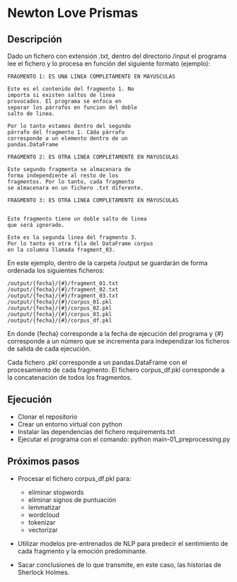 # Newton Love Prismas

## Descripción

Dado un fichero con extensión .txt, dentro del directorio /input el programa lee el fichero y lo procesa en función del siguiente formato (ejemplo):

```
FRAGMENTO 1: ES UNA LINEA COMPLETAMENTE EN MAYUSCULAS

Este es el contenido del fragmento 1. No
importa si existen saltos de linea
provocados. El programa se enfoca en
separar los párrafos en funcion del doble
salto de linea.

Por lo tanto estamos dentro del segundo
párrafo del fragmento 1. Cáda párrafo
corresponde a un elemento dentro de un
pandas.DataFrame

FRAGMENTO 2: ES OTRA LINEA COMPLETAMENTE EN MAYUSCULAS

Este segundo fragmenta se almacenara de
forma independiente al resto de los
fragmentos. Por lo tanto, cada fragmento
se almacenara en un fichero .txt diferente.

FRAGMENTO 3: ES OTRA LINEA COMPLETAMENTE EN MAYUSCULAS


Este fragmento tiene un doble salto de linea
que será ignorado.

Este es la segunda linea del fragmento 3.
Por lo tanto es otra fila del DataFrame corpus
en la columna llamada fragment_03.
```

En este ejemplo, dentro de la carpeta /output se guardarán de forma ordenada los siguientes ficheros:

```
/output/{fecha}/{#}/fragment_01.txt
/output/{fecha}/{#}/fragment_02.txt
/output/{fecha}/{#}/fragment_03.txt
/output/{fecha}/{#}/corpus_01.pkl
/output/{fecha}/{#}/corpus_02.pkl
/output/{fecha}/{#}/corpus_03.pkl
/output/{fecha}/{#}/corpus_df.pkl
```

En donde {fecha} corresponde a la fecha de ejecución del programa y {#} corresponde a un número que se incrementa para independizar los ficheros de salida de cada ejecución.

Cada fichero .pkl corresponde a un pandas.DataFrame con el procesamiento de cada fragmento. El fichero corpus_df.pkl corresponde a la concatenación de todos los fragmentos.

## Ejecución

- Clonar el repositorio
- Crear un entorno virtual con python
- Instalar las dependencias del fichero requirements.txt
- Ejecutar el programa con el comando: python main-01_preprocessing.py

## Próximos pasos

- Procesar el fichero corpus_df.pkl para:
    - eliminar stopwords
    - eliminar signos de puntuación
    - lemmatizar
    - wordcloud
    - tokenizar
    - vectorizar

- Utilizar modelos pre-entrenados de NLP para predecir el sentimiento de cada fragmento y la emoción predominante.

- Sacar conclusiones de lo que transmite, en este caso, las historias de Sherlock Holmes.
